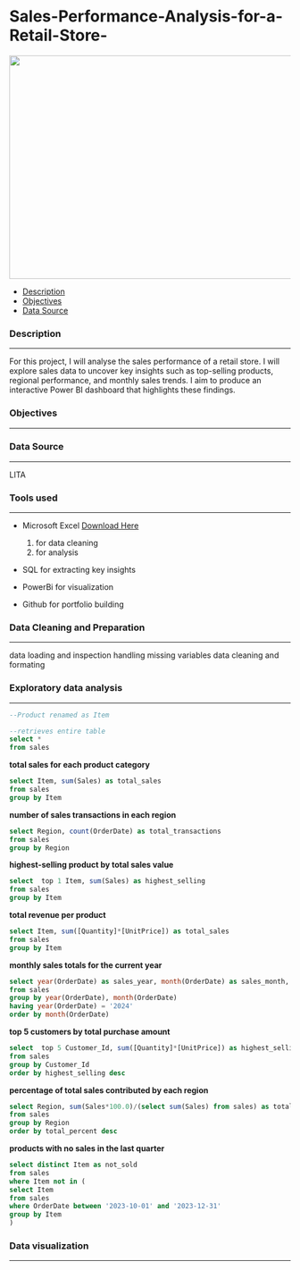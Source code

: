 # Sales-Performance-Analysis-for-a-Retail-Store-
<p align="center">
<img src="https://github.com/user-attachments/assets/5a96f4ac-66f4-4013-9162-25b68efb0daf" width="800" height="400">



- [Description](description)
- [Objectives](objectives)
- [Data Source](data_source)

### Description
---
For this project, I will analyse the sales performance of a retail store. I will explore sales data to uncover key insights such as top-selling products, regional performance, and monthly sales trends. I aim to produce an interactive Power BI dashboard that highlights these findings.


### Objectives
---

### Data Source
---
LITA

### Tools used
---
- Microsoft Excel [Download Here](https://www.microsoft.com/es-es/)
  1. for data cleaning
  2. for analysis
     
- SQL for extracting key insights
- PowerBi for visualization
- Github for portfolio building

### Data Cleaning and Preparation
---
data loading and inspection
handling missing variables
data cleaning and formating

### Exploratory data analysis
---
````sql
--Product renamed as Item

--retrieves entire table
select *
from sales
````

**total sales for each product category**
````sql
select Item, sum(Sales) as total_sales 
from sales
group by Item
````

**number of sales transactions in each region** 
````sql
select Region, count(OrderDate) as total_transactions 
from sales
group by Region
````

**highest-selling product by total sales value**
````sql
select  top 1 Item, sum(Sales) as highest_selling 
from sales
group by Item
````

**total revenue per product**
````sql
select Item, sum([Quantity]*[UnitPrice]) as total_sales 
from sales
group by Item
````

**monthly sales totals for the current year**
````sql 
select year(OrderDate) as sales_year, month(OrderDate) as sales_month, sum(Sales) AS total_sales
from sales
group by year(OrderDate), month(OrderDate)
having year(OrderDate) = '2024'
order by month(OrderDate)
````

**top 5 customers by total purchase amount**
````sql
select  top 5 Customer_Id, sum([Quantity]*[UnitPrice]) as highest_selling 
from sales
group by Customer_Id
order by highest_selling desc
````

**percentage of total sales contributed by each region** 
````sql
select Region, sum(Sales*100.0)/(select sum(Sales) from sales) as total_percent
from sales
group by Region
order by total_percent desc
````


**products with no sales in the last quarter**
````sql
select distinct Item as not_sold
from sales
where Item not in (
select Item
from sales
where OrderDate between '2023-10-01' and '2023-12-31'
group by Item
)
````


### Data visualization
---


